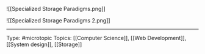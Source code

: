 ![[Specialized Storage Paradigms.png]]

![[Specialized Storage Paradigms 2.png]]

___
Type: #microtopic 
Topics: [[Computer Science]], [[Web Development]], [[System design]], [[Storage]]

